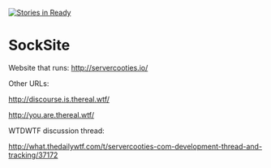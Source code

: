 [![Stories in Ready](https://badge.waffle.io/sockdrawer/socksite.png?label=ready&title=Ready)](https://waffle.io/sockdrawer/socksite)
# SockSite
Website that runs: http://servercooties.io/

Other URLs:

http://discourse.is.thereal.wtf/

http://you.are.thereal.wtf/

WTDWTF discussion thread:

http://what.thedailywtf.com/t/servercooties-com-development-thread-and-tracking/37172
